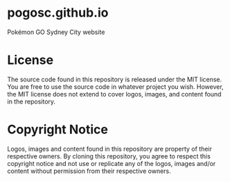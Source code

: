 # pogosc.github.io
Pokémon GO Sydney City website

# License
The source code found in this repository is released under the MIT license. You are free to use the source code in whatever project you wish. However, the MIT license does not extend to cover logos, images, and content found in the repository.

# Copyright Notice
Logos, images and content found in this repository are property of their respective owners. By cloning this repository, you agree to respect this copyright notice and not use or replicate any of the logos, images and/or content without permission from their respective owners.